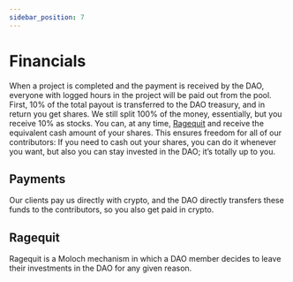```yaml
---
sidebar_position: 7
---
```


# Financials

When a project is completed and the payment is received by the DAO, everyone with logged hours in the project will be paid out from the pool. First, 10% of the total payout is transferred to the DAO treasury, and in return you get shares. We still split 100% of the money, essentially, but you receive 10% as stocks. You can, at any time, [Ragequit](./financials#ragequit) and receive the equivalent cash amount of your shares. This ensures freedom for all of our contributors: If you need to cash out your shares, you can do it whenever you want, but also you can stay invested in the DAO; it’s totally up to you.

## Payments

Our clients pay us directly with crypto, and the DAO directly transfers these funds to the contributors, so you also get paid in crypto.

## Ragequit

<!-- TODO -->

Ragequit is a Moloch mechanism in which a DAO member decides to leave their investments in the DAO for any given reason.

<!-- TODO -->
